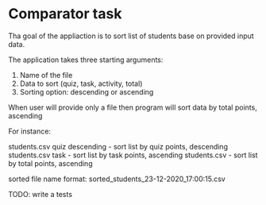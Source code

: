 # Comparator task

Tha goal of the appliaction is to sort list of students base on provided input data.

The application takes three starting arguments:

1. Name of the file
2. Data to sort (quiz, task, activity, total)
3. Sorting option: descending or ascending

When user will provide only a file then program will sort data by total points, ascending

For instance: 

students.csv quiz descending - sort list by quiz points, descending
students.csv task - sort list by task points, ascending
students.csv - sort list by total points, ascending

sorted file name format: sorted_students_23-12-2020_17:00:15.csv

TODO: write a tests

